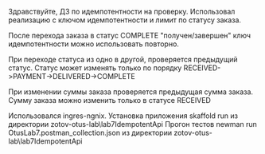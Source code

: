 Здравствуйте, ДЗ по идемпотентности на проверку.
Использовал реализацию с ключом идемпотентности и лимит по статусу заказа. 

После перехода заказа в статус COMPLETE "получен/завершен" ключ идемпотентности можно использовать повторно.

При переходе статуса из одно в другой, проверяется предыдущий статус. Статус может изменять только по порядку
RECEIVED->PAYMENT->DELIVERED->COMPLETE

При изменении суммы заказа проверяется предыдущая сумма заказа. Сумму заказа можно изменить только в статусе RECEIVED

Использовался ingres-ngnix.
Установка приложения skaffold run из директории zotov-otus-lab\lab7IdempotentApi
Прогон тестов newman run OtusLab7.postman_collection.json из директории zotov-otus-lab\lab7IdempotentApi 

